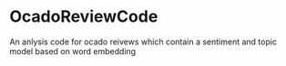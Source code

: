 # OcadoReviewCode
 An anlysis code for ocado reivews which contain a sentiment and topic model based on word embedding
